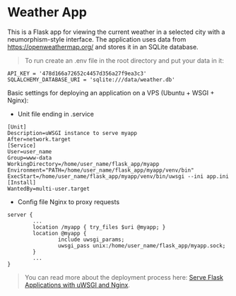# Weather App
This is a Flask app for viewing the current weather in a selected city with a neumorphism-style interface.
The application uses data from https://openweathermap.org/ and stores it in an SQLite database.

> To run create an .env file in the root directory and put your data in it:
```
API_KEY = '478d166a72652c4457d356a27f9ea3c3'
SQLALCHEMY_DATABASE_URI = 'sqlite:///data/weather.db'
```

Basic settings for deploying an application on a VPS (Ubuntu + WSGI + Nginx):

- Unit file ending in .service
```
[Unit]
Description=uWSGI instance to serve myapp
After=network.target
[Service]
User=user_name
Group=www-data
WorkingDirectory=/home/user_name/flask_app/myapp
Environment="PATH=/home/user_name/flask_app/myapp/venv/bin"
ExecStart=/home/user_name/flask_app/myapp/venv/bin/uwsgi --ini app.ini
[Install]
WantedBy=multi-user.target
```

- Config file Nginx to proxy requests
```
server {
        ...
        location /myapp { try_files $uri @myapp; }
        location @myapp {
                include uwsgi_params;
                uwsgi_pass unix:/home/user_name/flask_app/myapp.sock;
        }
        ...
}
```
> You can read more about the deployment process here: [Serve Flask Applications with uWSGI and Nginx](https://www.digitalocean.com/community/tutorials/how-to-serve-flask-applications-with-uwsgi-and-nginx-on-ubuntu-20-04).